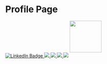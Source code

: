 # Profile Page

<div id="header" align="center">
  <img src="https://media.giphy.com/media/M9gbBd9nbDrOTu1Mqx/giphy.gif" width="100"/>
</div>

<div id="badges">
  <a href="https://www.linkedin.com/in/charles-v-patterson/">
    <img src="https://img.shields.io/badge/LinkedIn-blue?style=for-the-badge&logo=linkedin&logoColor=white" alt="LinkedIn Badge"/>
  </a>
  <a href="https://www.codecademy.com/profiles/charlesPatterson7516489671">
    <img src="https://img.shields.io/badge/Codecademy-FFF0E5?style=for-the-badge&logo=codecademy&logoColor=1F243A"/>
  </a>
  <a href="https://discordapp.com/users/497957671610089482">
    <img src="https://img.shields.io/badge/Discord-%235865F2.svg?style=for-the-badge&logo=discord&logoColor=white"/>
  </a>
  <a href="https://us05web.zoom.us/j/9913837033?pwd=Y3JTR3hKMGJ4dS9SQUFtTDBRZ1YvQT09">
    <img src="https://img.shields.io/badge/Zoom-2D8CFF?style=for-the-badge&logo=zoom&logoColor=white"/>
  </a>
    <a href="https://www.facebook.com/charles.patterson.92372446">
    <img src="https://img.shields.io/badge/Facebook-%231877F2.svg?style=for-the-badge&logo=Facebook&logoColor=white"/>
  </a>
</div>
